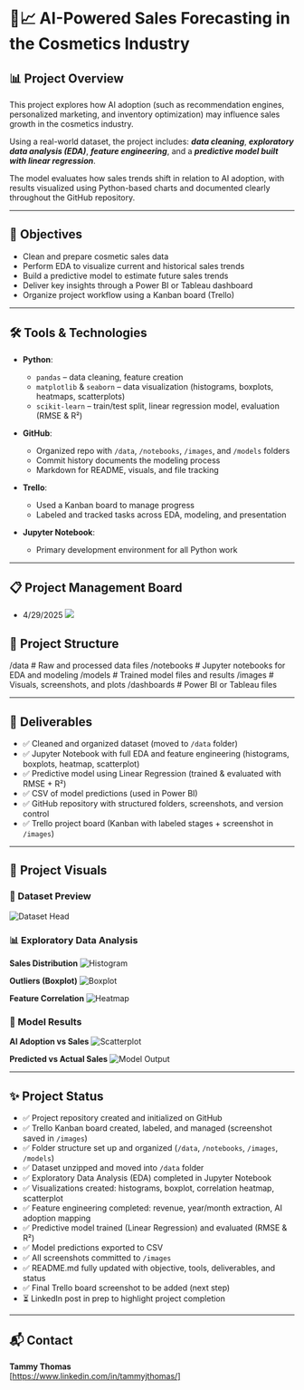 # 💄📈 AI-Powered Sales Forecasting in the Cosmetics Industry


## 📊 Project Overview

This project explores how AI adoption (such as recommendation engines, personalized marketing, and inventory optimization) may influence sales growth in the cosmetics industry.

Using a real-world dataset, the project includes:
***data cleaning***, ***exploratory data analysis (EDA)***, ***feature engineering***, and a ***predictive model built with linear regression***. 

The model evaluates how sales trends shift in relation to AI adoption, with results visualized using Python-based charts and documented clearly throughout the GitHub repository.


---

## 🎯 Objectives

- Clean and prepare cosmetic sales data
- Perform EDA to visualize current and historical sales trends
- Build a predictive model to estimate future sales trends
- Deliver key insights through a Power BI or Tableau dashboard
- Organize project workflow using a Kanban board (Trello)

---

## 🛠️ Tools & Technologies

- **Python**:  
  - `pandas` – data cleaning, feature creation  
  - `matplotlib` & `seaborn` – data visualization (histograms, boxplots, heatmaps, scatterplots)  
  - `scikit-learn` – train/test split, linear regression model, evaluation (RMSE & R²)

- **GitHub**:  
  - Organized repo with `/data`, `/notebooks`, `/images`, and `/models` folders  
  - Commit history documents the modeling process  
  - Markdown for README, visuals, and file tracking

- **Trello**:  
  - Used a Kanban board to manage progress  
  - Labeled and tracked tasks across EDA, modeling, and presentation

- **Jupyter Notebook**:  
  - Primary development environment for all Python work


---

## 📋 Project Management Board

- 4/29/2025
![](https://github.com/TammyTheAnalyst/Predicting-Cosmetic-Sales-Growth-with-AI-Adoption/blob/main/images/Screenshot%20(4668).png)



## 📁 Project Structure

/data # Raw and processed data files
/notebooks # Jupyter notebooks for EDA and modeling
/models # Trained model files and results
/images # Visuals, screenshots, and plots
/dashboards # Power BI or Tableau files


---

## 📌 Deliverables

- ✅ Cleaned and organized dataset (moved to `/data` folder)
- ✅ Jupyter Notebook with full EDA and feature engineering (histograms, boxplots, heatmap, scatterplot)
- ✅ Predictive model using Linear Regression (trained & evaluated with RMSE + R²)
- ✅ CSV of model predictions (used in Power BI)
- ✅ GitHub repository with structured folders, screenshots, and version control
- ✅ Trello project board (Kanban with labeled stages + screenshot in `/images`)


---


## 📸 Project Visuals

### 👀 Dataset Preview
![Dataset Head](https://github.com/TammyTheAnalyst/Predicting-Cosmetic-Sales-Growth-with-AI-Adoption/blob/main/images/Screenshot%20(4669).png)

### 📊 Exploratory Data Analysis

**Sales Distribution**
![Histogram](https://github.com/TammyTheAnalyst/Predicting-Cosmetic-Sales-Growth-with-AI-Adoption/blob/main/images/Screenshot%20(4671).png)

**Outliers (Boxplot)**
![Boxplot](https://github.com/TammyTheAnalyst/Predicting-Cosmetic-Sales-Growth-with-AI-Adoption/blob/main/images/Screenshot%20(4683).png)

**Feature Correlation**
![Heatmap](https://github.com/TammyTheAnalyst/Predicting-Cosmetic-Sales-Growth-with-AI-Adoption/blob/main/images/Screenshot%20(4673).png)

### 🤖 Model Results

**AI Adoption vs Sales**
![Scatterplot](https://github.com/TammyTheAnalyst/Predicting-Cosmetic-Sales-Growth-with-AI-Adoption/blob/main/images/Screenshot%20(4675).png)

**Predicted vs Actual Sales**
![Model Output](https://github.com/TammyTheAnalyst/Predicting-Cosmetic-Sales-Growth-with-AI-Adoption/blob/main/images/Screenshot%20(4681).png)


---

## ✨ Project Status

- ✅ Project repository created and initialized on GitHub
- ✅ Trello Kanban board created, labeled, and managed (screenshot saved in `/images`)
- ✅ Folder structure set up and organized (`/data`, `/notebooks`, `/images`, `/models`)
- ✅ Dataset unzipped and moved into `/data` folder
- ✅ Exploratory Data Analysis (EDA) completed in Jupyter Notebook
- ✅ Visualizations created: histograms, boxplot, correlation heatmap, scatterplot
- ✅ Feature engineering completed: revenue, year/month extraction, AI adoption mapping
- ✅ Predictive model trained (Linear Regression) and evaluated (RMSE & R²)
- ✅ Model predictions exported to CSV
- ✅ All screenshots committed to `/images`
- ✅ README.md fully updated with objective, tools, deliverables, and status
- ✅ Final Trello board screenshot to be added (next step)
- ⏳ LinkedIn post in prep to highlight project completion

 

---

## 📬 Contact 

**Tammy Thomas**  
[https://www.linkedin.com/in/tammyjthomas/]  

